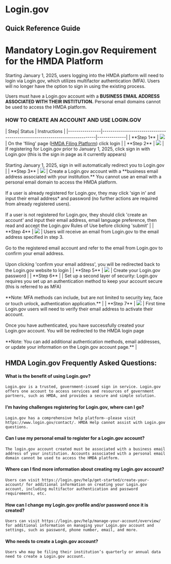 # Login.gov 

## Quick Reference Guide

# Mandatory Login.gov Requirement for the HMDA Platform      

Starting January 1, 2025, users logging into the HMDA platform will need to login via Login.gov, which utilizes multifactor authentication (MFA). Users will no longer have the option to sign in using the existing process.     

Users must have a Login.gov account with a **BUSINESS EMAIL ADDRESS ASSOCIATED WITH THEIR INSTITUTION.** Personal email domains cannot be used to access the HMDA platform.

### HOW TO CREATE AN ACCOUNT AND USE LOGIN.GOV 
<div class="login-gov-table">
| Step| Status | Instructions |
|----------------|---------------------------------------------------------------------------|--------------|
| **Step 1** | <img src='/documentation/img/login-gov/step1.png' /> | On the 'filing' page (<a href="https://ffiec.cfpb.gov/filing/">HMDA Filing Platform</a>) click login |
| **Step 2** | <img src='/documentation/img/login-gov/step2.png' /> | If registering for Login.gov prior to January 1, 2025, click sign in with Login.gov (this is the sign in page as it currently appears) <br /><br /> Starting January 1, 2025, sign in will automatically redirect you to Login.gov  |
| **Step 3** | <img src='/documentation/img/login-gov/step3.png' /> | Create a Login.gov account with a **business email address associated with your institution.** You cannot use an email with a personal email domain to access the HMDA platform. <br /><br /> If a user is already registered for Login.gov, they may click 'sign in' and input their email address* and password (no further actions are required from already registered users). <br /><br /> If a user is not registered for Login.gov, they should click 'create an account' and input their email address, email language preference, then read and accept the Login.gov Rules of Use before clicking 'submit' |
| **Step 4** | <img src='/documentation/img/login-gov/step4.png' /> | Users will receive an email from Login.gov to the email address specified in step 3. <br /><br /> Go to the registered email account and refer to the email from Login.gov to confirm your email address. <br /><br /> Upon clicking 'confirm your email address', you will be redirected back to the Login.gov website to login |
| **Step 5** | <img src='/documentation/img/login-gov/step5.png' /> | Create your Login.gov password |
| **Step 6** | | Set up a second layer of security: Login.gov requires you set up an authentication method to keep your account secure (this is referred to as MFA)<br /><br />**Note: MFA methods can include, but are not limited to security key, face or touch unlock, authentication application.** |
| **Step 7** | <img src='/documentation/img/login-gov/step7.png' /> | First time Login.gov users will need to verify their email address to activate their account. <br /><br />Once you have authenticated, you have successfully created your Login.gov account. You will be redirected to the HMDA login page<br /><br />**Note: You can add additional authentication methods, email addresses, or update your information on the Login.gov account page.** |
</div>

## HMDA Login.gov Frequently Asked Questions: 
#### What is the benefit of using Login.gov?
    Login.gov is a trusted, government-issued sign in service. Login.gov offers one account to access services and resources of government partners, such as HMDA, and provides a secure and simple solution.
#### I’m having challenges registering for Login.gov, where can I go?
    Login.gov has a comprehensive help platform--please visit https://www.login.gov/contact/. HMDA Help cannot assist with Login.gov questions.
#### Can I use my personal email to register for a Login.gov account?
    The login.gov account created must be associated with a business email address of your institution. Accounts associated with a personal email domain cannot be used to access the HMDA platform.
#### Where can I find more information about creating my Login.gov account?
    Users can visit https://login.gov/help/get-started/create-your-account/ for additional information on creating your Login.gov account, including multifactor authentication and password requirements, etc.
#### How can I change my Login.gov profile and/or password once it is created?
    Users can visit https://login.gov/help/manage-your-account/overview/ for additional information on managing your Login.gov account and settings, such as password, phone number, email, and more.
#### Who needs to create a Login.gov account?
    Users who may be filing their institution’s quarterly or annual data need to create a Login.gov account. 
